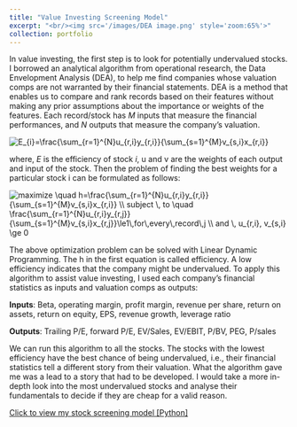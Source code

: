 ```yaml
---
title: "Value Investing Screening Model"
excerpt: "<br/><img src='/images/DEA image.png' style='zoom:65%'>"
collection: portfolio
---
```


In value investing, the first step is to look for potentially undervalued stocks. I borrowed an analytical algorithm from operational research, the Data Envelopment Analysis (DEA), to help me find companies whose valuation comps are not warranted by their financial statements.
DEA is a method that enables us to compare and rank records based on their features without making any prior assumptions about the importance or weights of the features. Each record/stock has *M* inputs that measure the financial performances, and *N* outputs that measure the company’s valuation.

<img src="https://latex.codecogs.com/gif.latex?E_{i}=\frac{\sum_{r=1}^{N}u_{r,i}y_{r,i}}{\sum_{s=1}^{M}v_{s,i}x_{r,i}}" title="E_{i}=\frac{\sum_{r=1}^{N}u_{r,i}y_{r,i}}{\sum_{s=1}^{M}v_{s,i}x_{r,i}}" />

where, *E* is the efficiency of stock *i*, u and v are the weights of each output and input of the stock. Then the problem of finding the best weights for a particular stock i can be formulated as follows:

<img src="https://latex.codecogs.com/png.latex?maximize&space;\quad&space;h=\frac{\sum_{r=1}^{N}u_{r,i}y_{r,i}}{\sum_{s=1}^{M}v_{s,i}x_{r,i}}&space;\\&space;subject&space;\,&space;to&space;\quad&space;\frac{\sum_{r=1}^{N}u_{r,i}y_{r,j}}{\sum_{s=1}^{M}v_{s,i}x_{r,j}}\le1\,for\,every\,record\,j&space;\\&space;and&space;\,&space;u_{r,i},&space;v_{s,i}&space;\ge&space;0" title="maximize \quad h=\frac{\sum_{r=1}^{N}u_{r,i}y_{r,i}}{\sum_{s=1}^{M}v_{s,i}x_{r,i}} \\ subject \, to \quad \frac{\sum_{r=1}^{N}u_{r,i}y_{r,j}}{\sum_{s=1}^{M}v_{s,i}x_{r,j}}\le1\,for\,every\,record\,j \\ and \, u_{r,i}, v_{s,i} \ge 0" />

The above optimization problem can be solved with Linear Dynamic Programming. The h in the first equation is called efficiency. A low efficiency indicates that the company might be undervalued. To apply this algorithm to assist value investing, I used each company’s financial statistics as inputs and valuation comps as outputs:

**Inputs**: Beta, operating margin, profit margin, revenue per share, return on assets, return on equity, EPS, revenue growth, leverage ratio 

**Outputs**: Trailing P/E, forward P/E, EV/Sales, EV/EBIT, P/BV, PEG, P/sales

We can run this algorithm to all the stocks. The stocks with the lowest efficiency have the best chance of being undervalued, i.e., their financial statistics tell a different story from their valuation. What the algorithm gave me was a lead to a story that had to be developed. I would take a more in-depth look into the most undervalued stocks and analyse their fundamentals to decide if they are cheap for a valid reason.

[Click to view my stock screening model [Python]](https://github.com/HoagieT/Stock-Screening-Model-Based-On-Data-Envelopment-Analysis)
